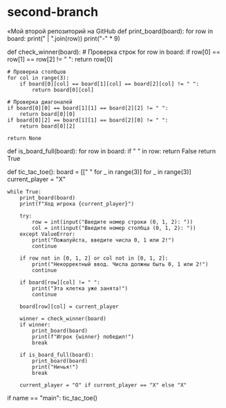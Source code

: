 # second-branch
«Мой второй репозиторий на GitHub
def print_board(board):
    for row in board:
        print(" | ".join(row))
        print("-" * 9)

def check_winner(board):
    # Проверка строк
    for row in board:
        if row[0] == row[1] == row[2] != " ":
            return row[0]

    # Проверка столбцов
    for col in range(3):
        if board[0][col] == board[1][col] == board[2][col] != " ":
            return board[0][col]

    # Проверка диагоналей
    if board[0][0] == board[1][1] == board[2][2] != " ":
        return board[0][0]
    if board[0][2] == board[1][1] == board[2][0] != " ":
        return board[0][2]

    return None

def is_board_full(board):
    for row in board:
        if " " in row:
            return False
    return True

def tic_tac_toe():
    board = [[" " for _ in range(3)] for _ in range(3)]
    current_player = "X"

    while True:
        print_board(board)
        print(f"Ход игрока {current_player}")

        try:
            row = int(input("Введите номер строки (0, 1, 2): "))
            col = int(input("Введите номер столбца (0, 1, 2): "))
        except ValueError:
            print("Пожалуйста, введите числа 0, 1 или 2!")
            continue

        if row not in [0, 1, 2] or col not in [0, 1, 2]:
            print("Некорректный ввод. Числа должны быть 0, 1 или 2!")
            continue

        if board[row][col] != " ":
            print("Эта клетка уже занята!")
            continue

        board[row][col] = current_player

        winner = check_winner(board)
        if winner:
            print_board(board)
            print(f"Игрок {winner} победил!")
            break
      
        if is_board_full(board):
            print_board(board)
            print("Ничья!")
            break

        current_player = "O" if current_player == "X" else "X"

if name == "main":
    tic_tac_toe()  
